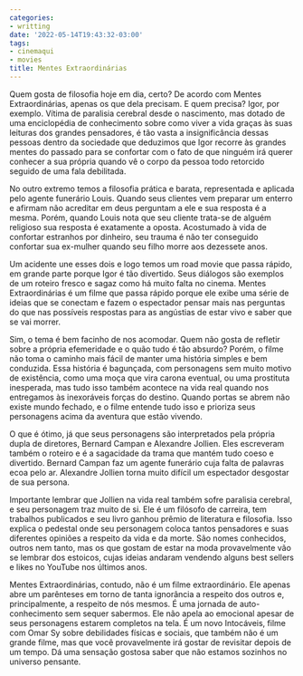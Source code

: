 ```yaml
---
categories:
- writting
date: '2022-05-14T19:43:32-03:00'
tags:
- cinemaqui
- movies
title: Mentes Extraordinárias
---
```


Quem gosta de filosofia hoje em dia, certo? De acordo com Mentes Extraordinárias, apenas os que dela precisam. E quem precisa? Igor, por exemplo. Vítima de paralisia cerebral desde o nascimento, mas dotado de uma enciclopédia de conhecimento sobre como viver a vida graças às suas leituras dos grandes pensadores, é tão vasta a insignificância dessas pessoas dentro da sociedade que deduzimos que Igor recorre às grandes mentes do passado para se confortar com o fato de que ninguém irá querer conhecer a sua própria quando vê o corpo da pessoa todo retorcido seguido de uma fala debilitada.

No outro extremo temos a filosofia prática e barata, representada e aplicada pelo agente funerário Louis. Quando seus clientes vem preparar um enterro e afirmam não acreditar em deus perguntam a ele e sua resposta é a mesma. Porém, quando Louis nota que seu cliente trata-se de alguém religioso sua resposta é exatamente a oposta. Acostumado à vida de confortar estranhos por dinheiro, seu trauma é não ter conseguido confortar sua ex-mulher quando seu filho morre aos dezessete anos.

Um acidente une esses dois e logo temos um road movie que passa rápido, em grande parte porque Igor é tão divertido. Seus diálogos são exemplos de um roteiro fresco e sagaz como há muito falta no cinema. Mentes Extraordinárias é um filme que passa rápido porque ele exibe uma série de ideias que se conectam e fazem o espectador pensar mais nas perguntas do que nas possíveis respostas para as angústias de estar vivo e saber que se vai morrer.

Sim, o tema é bem facinho de nos acomodar. Quem não gosta de refletir sobre a própria efemeridade e o quão tudo é tão absurdo? Porém, o filme não toma o caminho mais fácil de manter uma história simples e bem conduzida. Essa história é bagunçada, com personagens sem muito motivo de existência, como uma moça que vira carona eventual, ou uma prostituta inesperada, mas tudo isso também acontece na vida real quando nos entregamos às inexoráveis forças do destino. Quando portas se abrem não existe mundo fechado, e o filme entende tudo isso e prioriza seus personagens acima da aventura que estão vivendo.

O que é ótimo, já que seus personagens são interpretados pela própria dupla de diretores, Bernard Campan e Alexandre Jollien. Eles escreveram também o roteiro e é a sagacidade da trama que mantém tudo coeso e divertido. Bernard Campan faz um agente funerário cuja falta de palavras ecoa pelo ar. Alexandre Jollien torna muito difícil um espectador desgostar de sua persona.

Importante lembrar que Jollien na vida real também sofre paralisia cerebral, e seu personagem traz muito de si. Ele é um filósofo de carreira, tem trabalhos publicados e seu livro ganhou prêmio de literatura e filosofia. Isso explica o pedestal onde seu personagem coloca tantos pensadores e suas diferentes opiniões a respeito da vida e da morte. São nomes conhecidos, outros nem tanto, mas os que gostam de estar na moda provavelmente vão se lembrar dos estoicos, cujas ideias andaram vendendo alguns best sellers e likes no YouTube nos últimos anos.

Mentes Extraordinárias, contudo, não é um filme extraordinário. Ele apenas abre um parênteses em torno de tanta ignorância a respeito dos outros e, principalmente, a respeito de nós mesmos. É uma jornada de auto-conhecimento sem sequer sabermos. Ele não apela ao emocional apesar de seus personagens estarem completos na tela. É um novo Intocáveis, filme com Omar Sy sobre debilidades físicas e sociais, que também não é um grande filme, mas que você provavelmente irá gostar de revisitar depois de um tempo. Dá uma sensação gostosa saber que não estamos sozinhos no universo pensante.